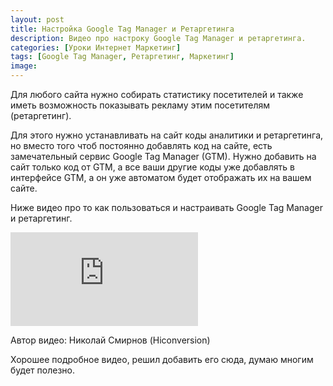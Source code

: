 ```yaml
---
layout: post
title: Настройка Google Tag Manager и Ретаргетинга
description: Видео про настроку Google Tag Manager и ретаргетинга.
categories: [Уроки Интернет Маркетинг]
tags: [Google Tag Manager, Ретаргетинг, Маркетинг]
image:
---
```


<p>
Для любого сайта нужно собирать статистику посетителей и также иметь возможность показывать рекламу этим посетителям (ретаргетинг).
</p><p>
Для этого нужно устанавливать на сайт коды аналитики и ретаргетинга, но вместо того чтоб постоянно добавлять код на сайте, есть замечательный сервис Google Tag Manager (GTM). Нужно добавить на сайт только код от GTM, а все ваши другие коды уже добавлять в интерфейсе GTM, а он уже автоматом будет отображать их на вашем сайте.
</p><p>
Ниже видео про то как пользоваться и настраивать  Google Tag Manager и ретаргетинг.
</p>
<div class="yt-video-container-1">
    <iframe src="https://www.youtube.com/embed/miTLGbYCwXk?rel=0" frameborder="0" allowfullscreen></iframe>
</div>
<p>
Автор видео:  Николай Смирнов (Hiconversion)
</p><p>
Хорошее подробное видео, решил добавить его сюда, думаю многим будет полезно.
</p>
